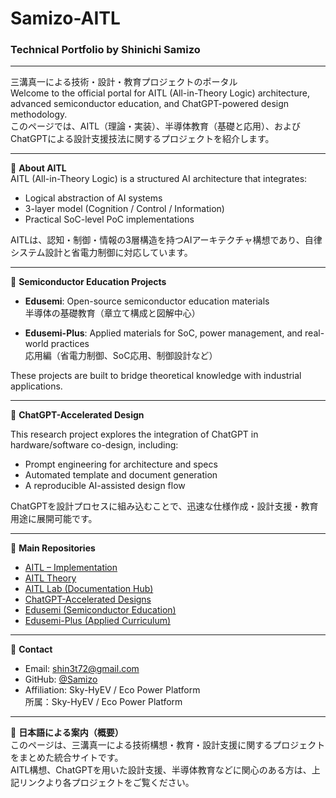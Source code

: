 
# Samizo-AITL

### Technical Portfolio by Shinichi Samizo

---

三溝真一による技術・設計・教育プロジェクトのポータル  
Welcome to the official portal for AITL (All-in-Theory Logic) architecture, advanced semiconductor education, and ChatGPT-powered design methodology.  
このページでは、AITL（理論・実装）、半導体教育（基礎と応用）、およびChatGPTによる設計支援技法に関するプロジェクトを紹介します。

---

🧠 **About AITL**  
AITL (All-in-Theory Logic) is a structured AI architecture that integrates:

- Logical abstraction of AI systems  
- 3-layer model (Cognition / Control / Information)  
- Practical SoC-level PoC implementations  

AITLは、認知・制御・情報の3層構造を持つAIアーキテクチャ構想であり、自律システム設計と省電力制御に対応しています。

---

🏫 **Semiconductor Education Projects**

- **Edusemi**: Open-source semiconductor education materials  
  半導体の基礎教育（章立て構成と図解中心）

- **Edusemi-Plus**: Applied materials for SoC, power management, and real-world practices  
  応用編（省電力制御、SoC応用、制御設計など）

These projects are built to bridge theoretical knowledge with industrial applications.

---

🤖 **ChatGPT-Accelerated Design**

This research project explores the integration of ChatGPT in hardware/software co-design, including:

- Prompt engineering for architecture and specs  
- Automated template and document generation  
- A reproducible AI-assisted design flow

ChatGPTを設計プロセスに組み込むことで、迅速な仕様作成・設計支援・教育用途に展開可能です。

---

🔗 **Main Repositories**

- [AITL – Implementation](https://github.com/Samizo-AITL/AITL)
- [AITL Theory](https://github.com/Samizo-AITL/theory)
- [AITL Lab (Documentation Hub)](https://github.com/Samizo-AITL/aitl-lab)
- [ChatGPT-Accelerated Designs](https://github.com/Samizo-AITL/ChatGPT-Accelerated-Designs)
- [Edusemi (Semiconductor Education)](https://github.com/Samizo-AITL/edusemi)
- [Edusemi-Plus (Applied Curriculum)](https://github.com/Samizo-AITL/edusemi-plus)

---

📧 **Contact**

- Email: [shin3t72@gmail.com](mailto:shin3t72@gmail.com)  
- GitHub: [@Samizo](https://github.com/Samizo-AITL)  
- Affiliation: Sky-HyEV / Eco Power Platform  
  所属：Sky-HyEV / Eco Power Platform

---

🗾 **日本語による案内（概要）**  
このページは、三溝真一による技術構想・教育・設計支援に関するプロジェクトをまとめた統合サイトです。  
AITL構想、ChatGPTを用いた設計支援、半導体教育などに関心のある方は、上記リンクより各プロジェクトをご覧ください。
